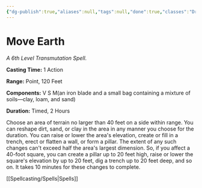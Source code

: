 ```yaml
---
{"dg-publish":true,"aliases":null,"tags":null,"done":true,"classes":"Druid, Sorcerer, Wizard,","spellLevel":6,"school":"Transmutation","source":"PHB","permalink":"/spells/move-earth/","dgHomeLink":false,"dgPassFrontmatter":true}
---
```


# Move Earth
*A 6th Level Transmutation Spell.*

**Casting Time:** 1 Action

**Range:** Point, 120 Feet

**Components:** V S M(an iron blade and a small bag containing a mixture of soils—clay, loam, and sand)

**Duration:** Timed, 2 Hours

Choose an area of terrain no larger than 40 feet on a side within range. You can reshape dirt, sand, or clay in the area in any manner you choose for the duration. You can raise or lower the area's elevation, create or fill in a trench, erect or flatten a wall, or form a pillar. The extent of any such changes can't exceed half the area's largest dimension. So, if you affect a 40-foot square, you can create a pillar up to 20 feet high, raise or lower the square's elevation by up to 20 feet, dig a trench up to 20 feet deep, and so on. It takes 10 minutes for these changes to complete.

[[Spellcasting/Spells|Spells]]